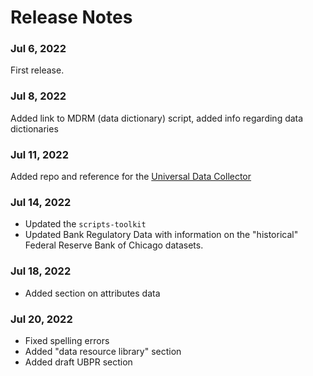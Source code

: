 # Release Notes

### Jul 6, 2022
First release.

### Jul 8, 2022
Added link to MDRM (data dictionary) script, added info regarding data dictionaries

### Jul 11, 2022
Added repo and reference for the [Universal Data Collector](https://github.com/call-report/data-collector)

### Jul 14, 2022

- Updated the `scripts-toolkit` 
- Updated Bank Regulatory Data with information on the "historical" Federal Reserve Bank of Chicago datasets.
  
### Jul 18, 2022

- Added section on attributes data

### Jul 20, 2022

- Fixed spelling errors
- Added "data resource library" section
- Added draft UBPR section